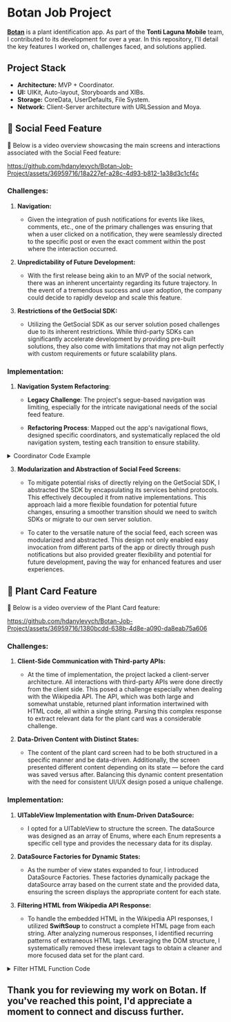 # Botan Job Project

[**Botan**](https://apps.apple.com/us/app/ai-plant-identifier-app-botan/id1557446434) is a plant identification app. As part of the **Tonti Laguna Mobile** team, I contributed to its development for over a year. In this repository, I'll detail the key features I worked on, challenges faced, and solutions applied.

## Project Stack <br />
- **Architecture:** MVP + Coordinator. <br />
- **UI:** UIKit, Auto-layout, Storyboards and XIBs. <br />
- **Storage:** CoreData, UserDefaults, File System. <br />
- **Network:** Client-Server architecture with URLSession and Moya. <br />

## 📱 Social Feed Feature

🎥 Below is a video overview showcasing the main screens and interactions associated with the Social Feed feature:

https://github.com/hdanylevych/Botan-Job-Project/assets/36959716/18a227ef-a28c-4d93-b812-1a38d3c1cf4c

### Challenges:

1. **Navigation:**<br />
    - Given the integration of push notifications for events like likes, comments, etc., one of the primary challenges was ensuring that when a user clicked on a notification, they were seamlessly directed to the specific post or even the exact comment within the post where the interaction occurred.

2. **Unpredictability of Future Development:**<br />
    - With the first release being akin to an MVP of the social network, there was an inherent uncertainty regarding its future trajectory. In the event of a tremendous success and user adoption, the company could decide to rapidly develop and scale this feature.

3. **Restrictions of the GetSocial SDK:**<br />
    - Utilizing the GetSocial SDK as our server solution posed challenges due to its inherent restrictions. While third-party SDKs can significantly accelerate development by providing pre-built solutions, they also come with limitations that may not align perfectly with custom requirements or future scalability plans.

### Implementation:

1. **Navigation System Refactoring**:

    - **Legacy Challenge**: The project's segue-based navigation was limiting, especially for the intricate navigational needs of the social feed feature.
    
    - **Refactoring Process**: Mapped out the app's navigational flows, designed specific coordinators, and systematically replaced the old navigation system, testing each transition to ensure stability.

<details closed>
<summary>Coordinator Code Example </summary>
<br />
<details closed>
<summary>Coordinator Protocols </summary>
    
```Swift
protocol Coordinator: AnyObject {
    var parent: ParentCoordinator? { get }
    var navigationController: UINavigationController { get }
    func start()
    func handle(event: AppEvent)
}

protocol ParentCoordinator: AnyObject {
    var sourceEvent: AppEvent? { get }
    
    func handle(event: AppEvent)
    func setActive(coordinator: Coordinator)
}
```
</details>
<details closed>
<summary>BaseCoordinator </summary>
    
```Swift
class BaseCoordinator: ParentCoordinator, Coordinator {
    let navigationController: UINavigationController
    private let _sourceEvent: AppEvent?
    
    private weak var _parent: ParentCoordinator?
    
    var parent: ParentCoordinator? {
        return _parent
    }
    var sourceEvent: AppEvent? {
        _sourceEvent
    }
    
    init(parent: ParentCoordinator, navigationController: UINavigationController, sourceEvent: AppEvent? = nil) {
        self._parent = parent
        self._sourceEvent = sourceEvent
        
        self.navigationController = navigationController
    }
    
    func start() {
        setActive(coordinator: self)
    }

    // updates the activeCoordinator property in AppCoordinator
    func setActive(coordinator: Coordinator) {
        parent?.setActive(coordinator: self)
    }
}
```
</details>
<details closed>
<summary>AppEvent</summary>
    
```Swift
// This universal event added to completly decouple screens from each other
// and communicate throught the events
enum AppEvent {
    // MARK: - SomeModule
    case goToSomeScreen(data: SomeDataStruct)
}
```
</details>
<details closed>
<summary>Coordinator Example</summary>
    
```Swift
class SomeCoordinator: BaseCoordinator {
    override func start() {
        super.start()
        
        // instantiate and configure ViewController
        // also unwrap sourceEvent property to get some initial data
    }
    
    // handle the event or forward to parent
    override func handle(event: AppEvent) {
        switch event {
        case .someEvent:
            handleSomeEvent()
        default:
            parent?.handle(event: event)
        }
    }
    
    private func handleSomeEvent() { }
}
```
</details>
</details>

3. **Modularization and Abstraction of Social Feed Screens:** <br />

    - To mitigate potential risks of directly relying on the GetSocial SDK, I abstracted the SDK by encapsulating its services behind protocols. This effectively decoupled it from native implementations. This approach laid a more flexible foundation for potential future changes, ensuring a smoother transition should we need to switch SDKs or migrate to our own server solution.

    - To cater to the versatile nature of the social feed, each screen was modularized and abstracted. This design not only enabled easy invocation from different parts of the app or directly through push notifications but also provided greater flexibility and potential for future development, paving the way for enhanced features and user experiences.

## 🌱 Plant Card Feature

🎥 Below is a video overview of the Plant Card feature:

https://github.com/hdanylevych/Botan-Job-Project/assets/36959716/1380bcdd-638b-4d8e-a090-da8eab75a606

### Challenges:

1. **Client-Side Communication with Third-party APIs:** <br />

    - At the time of implementation, the project lacked a client-server architecture. All interactions with third-party APIs were done directly from the client side. This posed a challenge especially when dealing with the Wikipedia API. The API, which was both large and somewhat unstable, returned plant information intertwined with HTML code, all within a single string. Parsing this complex response to extract relevant data for the plant card was a considerable challenge.

2. **Data-Driven Content with Distinct States:** <br />

   - The content of the plant card screen had to be both structured in a specific manner and be data-driven. Additionally, the screen presented different content depending on its state — before the card was saved versus after. Balancing this dynamic content presentation with the need for consistent UI/UX design posed a unique challenge.

### Implementation:

1. **UITableView Implementation with Enum-Driven DataSource:** <br />

   - I opted for a UITableView to structure the screen. The dataSource was designed as an array of Enums, where each Enum represents a specific cell type and provides the necessary data for its display.

2. **DataSource Factories for Dynamic States:** <br />

   - As the number of view states expanded to four, I introduced DataSource Factories. These factories dynamically package the dataSource array based on the current state and the provided data, ensuring the screen displays the appropriate content for each state.

3. **Filtering HTML from Wikipedia API Response:** <br />

   - To handle the embedded HTML in the Wikipedia API responses, I utilized **SwiftSoup** to construct a complete HTML page from each string. After analyzing numerous responses, I identified recurring patterns of extraneous HTML tags. Leveraging the DOM structure, I systematically removed these irrelevant tags to obtain a cleaner and more focused data set for the plant card.

<details closed>
<summary>Filter HTML Function Code</summary>

```Swift
func filter(htmlString: String) -> String? {
    do {
        let doc: Document = try SwiftSoup.parseBodyFragment(htmlString)
        
        let selectorsToRemove: [String] = [
            "a[href^=#cite_note]",
            "a[href^=/wiki/Wikipedia]",
            "table",
            ".hatnote",
            "ul",
            "ol",
            "div"
        ]
        
        for selector in selectorsToRemove {
            let elements = try doc.select(selector)
            try elements.remove()
        }
        
        var cleanText = try doc.text()
        cleanText = cleanText.htmlString
        
        return cleanText
        
    } catch Exception.Error(_, let message) {
        print("SwiftSoup error: \(message)")
    } catch {
        print("Unknown error: \(error.localizedDescription)")
    }
    
    return nil
}
```
</details>

## Thank you for reviewing my work on Botan. If you've reached this point, I'd appreciate a moment to connect and discuss further.

